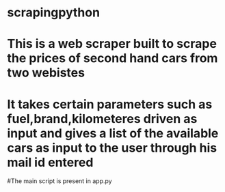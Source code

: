 # scrapingpython
# This is a web scraper built to scrape the prices of second hand cars from two webistes

# It takes certain parameters such as fuel,brand,kilometeres driven as input and gives a list of the available cars as input to the user through his mail id entered

#The main script is present in app.py
